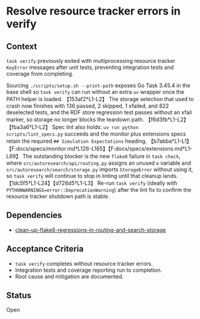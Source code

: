# Resolve resource tracker errors in verify

## Context

`task verify` previously exited with multiprocessing resource tracker
`KeyError` messages after unit tests, preventing integration tests and
coverage from completing.

Sourcing `./scripts/setup.sh --print-path` exposes Go Task 3.45.4 in the base
shell so `task verify` can run without an extra `uv` wrapper once the PATH
helper is loaded. 【153af2†L1-L2】 The storage selection that used to crash now
finishes with 136 passed, 2 skipped, 1 xfailed, and 822 deselected tests, and
the RDF store regression test passes without an xfail marker, so storage no
longer blocks the teardown path. 【f6d3fb†L1-L2】【fba3a6†L1-L2】 Spec lint also
holds: `uv run python scripts/lint_specs.py` succeeds and the monitor plus
extensions specs retain the required `## Simulation Expectations` heading.
【b7abba†L1-L1】【F:docs/specs/monitor.md†L126-L165】【F:docs/specs/extensions.md†L1-L69】
The outstanding blocker is the new `flake8` failure in `task check`, where
`src/autoresearch/api/routing.py` assigns an unused `e` variable and
`src/autoresearch/search/storage.py` imports `StorageError` without using it,
so `task verify` will continue to stop in linting until that cleanup lands.
【1dc5f5†L1-L24】【d726d5†L1-L3】 Re-run `task verify` (ideally with
`PYTHONWARNINGS=error::DeprecationWarning`) after the lint fix to confirm the
resource tracker shutdown path is stable.

## Dependencies

- [clean-up-flake8-regressions-in-routing-and-search-storage](clean-up-flake8-regressions-in-routing-and-search-storage.md)

## Acceptance Criteria
- `task verify` completes without resource tracker errors.
- Integration tests and coverage reporting run to completion.
- Root cause and mitigation are documented.

## Status
Open
